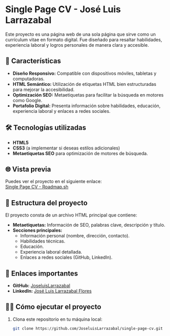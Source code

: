 # Single Page CV - José Luis Larrazabal

Este proyecto es una página web de una sola página que sirve como un currículum vitae en formato digital. Fue diseñado para resaltar habilidades, experiencia laboral y logros personales de manera clara y accesible.

## 🚀 Características

- **Diseño Responsivo:** Compatible con dispositivos móviles, tabletas y computadoras.
- **HTML Semántico:** Utilización de etiquetas HTML bien estructuradas para mejorar la accesibilidad.
- **Optimización SEO:** Metaetiquetas para facilitar la búsqueda en motores como Google.
- **Portafolio Digital:** Presenta información sobre habilidades, educación, experiencia laboral y enlaces a redes sociales.

## 🛠️ Tecnologías utilizadas

- **HTML5**
- **CSS3** (a implementar si deseas estilos adicionales)
- **Metaetiquetas SEO** para optimización de motores de búsqueda.

## 🌐 Vista previa

Puedes ver el proyecto en el siguiente enlace:  
[Single Page CV - Roadmap.sh](https://roadmap.sh/projects/single-page-cv)

## 📂 Estructura del proyecto

El proyecto consta de un archivo HTML principal que contiene:

- **Metaetiquetas:** Información de SEO, palabras clave, descripción y título.
- **Secciones principales:**
  - Información personal (nombre, dirección, contacto).
  - Habilidades técnicas.
  - Educación.
  - Experiencia laboral detallada.
  - Enlaces a redes sociales (GitHub, LinkedIn).

## 🔗 Enlaces importantes

- **GitHub:** [JoseluisLarrazabal](https://github.com/JoseluisLarrazabal)
- **LinkedIn:** [José Luis Larrazabal Flores](https://www.linkedin.com/in/jos%C3%A9-luis-larrazabal-flores-8bb629270/)

## 🧑‍💻 Cómo ejecutar el proyecto

1. Clona este repositorio en tu máquina local:
   ```bash
   git clone https://github.com/JoseluisLarrazabal/single-page-cv.git
